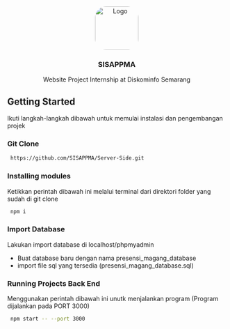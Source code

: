 <div align="center">
  <img src="https://pbs.twimg.com/profile_images/875564977372909572/qbC5_6eV_400x400.jpg" alt="Logo" width="100" height="100" style="border-radius: 25px;">

  <h3 align="center">SISAPPMA</h3>

  <p align="center">
    Website Project Internship at Diskominfo Semarang
    <br />
  </p>
</div>

<!-- GETTING STARTED -->
## Getting Started

Ikuti langkah-langkah dibawah untuk memulai instalasi dan pengembangan projek

### Git Clone
 ```sh
  https://github.com/SISAPPMA/Server-Side.git
  ```
### Installing modules
Ketikkan perintah dibawah ini melalui terminal dari direktori folder yang sudah di git clone
 ```sh
  npm i
  ```

### Import Database
Lakukan import database di localhost/phpmyadmin
- Buat database baru dengan nama presensi_magang_database
- import file sql yang tersedia (presensi_magang_database.sql)

### Running Projects Back End
Menggunakan perintah dibawah ini unutk menjalankan program (Program dijalankan pada PORT 3000)
 ```sh
  npm start -- --port 3000
  ```
